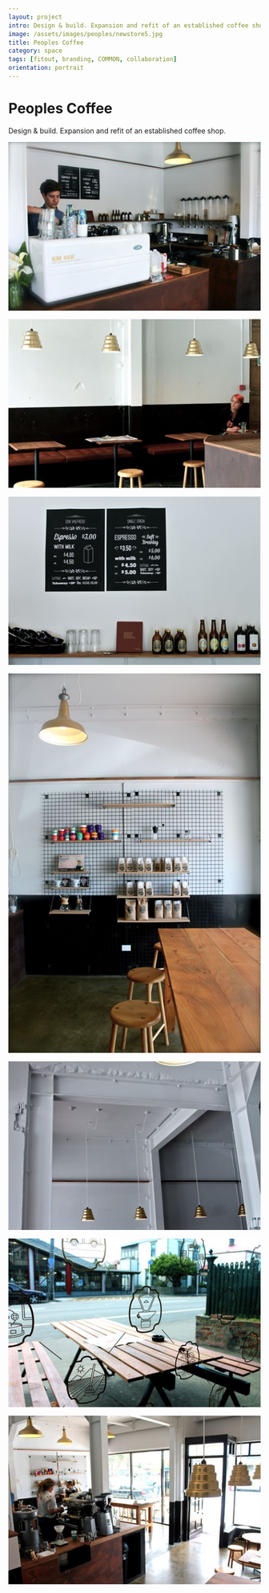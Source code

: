 ```yaml
---
layout: project
intro: Design & build. Expansion and refit of an established coffee shop. 
image: /assets/images/peoples/newstore5.jpg
title: Peoples Coffee
category: space
tags: [fitout, branding, COMMON, collaboration]
orientation: portrait
---
```


# Peoples Coffee

Design & build. Expansion and refit of an established coffee shop. 

![](/assets/images/peoples/newstore1.jpg)

![](/assets/images/peoples/newstore2.jpg)

![](/assets/images/peoples/newstore3.jpg)

![](/assets/images/peoples/newstore5.jpg)

![](/assets/images/peoples/newstore8.jpg)

![](/assets/images/peoples/newstore9.jpg)

![](/assets/images/peoples/newstore10.jpg)